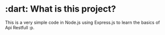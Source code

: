 <h1 align="left"> :dart: What is this project? </h1>
<p align="justify"> This is a very simple code in Node.js using Express.js to learn the basics of Api Restfull :p. </p>